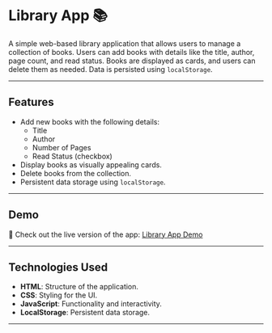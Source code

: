 # Library App 📚

A simple web-based library application that allows users to manage a collection of books. Users can add books with details like the title, author, page count, and read status. Books are displayed as cards, and users can delete them as needed. Data is persisted using `localStorage`.

---

## Features

- Add new books with the following details:
  - Title
  - Author
  - Number of Pages
  - Read Status (checkbox)
- Display books as visually appealing cards.
- Delete books from the collection.
- Persistent data storage using `localStorage`.

---

## Demo

🚀 Check out the live version of the app: [Library App Demo](https://jay-library.vercel.app/)


---

## Technologies Used

- **HTML**: Structure of the application.
- **CSS**: Styling for the UI.
- **JavaScript**: Functionality and interactivity.
- **LocalStorage**: Persistent data storage.

---


